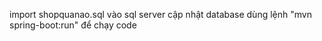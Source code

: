 import shopquanao.sql vào sql server
cập nhật database
dùng lệnh "mvn spring-boot:run" để chạy code
